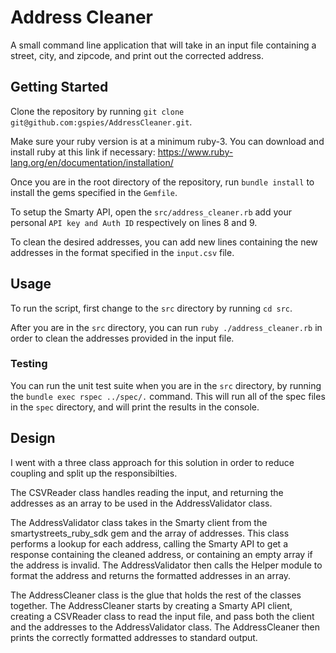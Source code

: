 # Address Cleaner

A small command line application that will take in an input file containing a street, city, and zipcode, and print out the corrected address. 

## Getting Started

Clone the repository by running `git clone git@github.com:gspies/AddressCleaner.git`.

Make sure your ruby version is at a minimum ruby-3. You can download and install ruby at this link if necessary: https://www.ruby-lang.org/en/documentation/installation/

Once you are in the root directory of the repository, run `bundle install` to install the gems specified in the `Gemfile`.

To setup the Smarty API, open the `src/address_cleaner.rb` add your personal `API key and Auth ID` respectively on lines 8 and 9.

To clean the desired addresses, you can add new lines containing the new addresses in the format specified in the `input.csv` file.

## Usage
To run the script, first change to the `src` directory by running `cd src`.

After you are in the `src` directory, you can run `ruby ./address_cleaner.rb` in order to clean the addresses provided in the input file.

### Testing
You can run the unit test suite when you are in the `src` directory, by running the `bundle exec rspec ../spec/.` command.
This will run all of the spec files in the `spec` directory, and will print the results in the console.

## Design
I went with a three class approach for this solution in order to reduce coupling and split up the responsibilties. 

The CSVReader class handles reading the input, and returning the addresses as an array to be used in the AddressValidator class. 

The AddressValidator class takes in the Smarty client from the smartystreets_ruby_sdk gem and the array of addresses. This class performs a lookup for each address, calling the Smarty API to get a response containing the cleaned address, or containing an empty array if the address is invalid. The AddressValidator then calls the Helper module to format the address and returns the formatted addresses in an array.

The AddressCleaner class is the glue that holds the rest of the classes together. The AddressCleaner starts by creating a Smarty API client, creating a CSVReader class to read the input file, and pass both the client and the addresses to the AddressValidator class. The AddressCleaner then prints the correctly formatted addresses to standard output.
